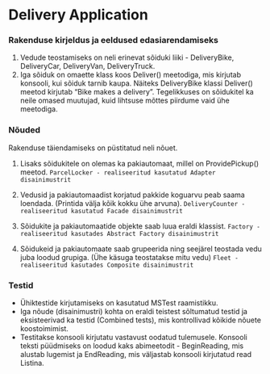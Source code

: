 # Delivery Application

### Rakenduse kirjeldus ja eeldused edasiarendamiseks
1. Vedude teostamiseks on neli erinevat sõiduki liiki - DeliveryBike, DeliveryCar, DeliveryVan, DeliveryTruck.
2.  Iga sõiduk on omaette klass koos Deliver() meetodiga, mis kirjutab konsooli, kui sõiduk tarnib kaupa. Näiteks DeliveryBike klassi Deliver() meetod kirjutab “Bike makes a delivery”. Tegelikkuses on sõidukitel ka neile omased muutujad, kuid lihtsuse mõttes piirdume vaid ühe meetodiga.

### Nõuded 

Rakenduse täiendamiseks on püstitatud neli nõuet. 

1.   Lisaks sõidukitele on olemas ka pakiautomaat, millel on ProvidePickup() meetod. `ParcelLocker - realiseeritud kasutatud Adapter disainimustrit`
    
2.   Vedusid ja pakiautomaadist korjatud pakkide koguarvu peab saama loendada. (Printida välja kõik kokku ühe arvuna). `DeliveryCounter - realiseeritud kasutatud Facade disainimustrit`
    
3.   Sõidukite ja pakiautomaatide objekte saab luua eraldi klassist. `Factory - realiseeritud kasutades Abstract Factory disainimustrit`
    
4.   Sõidukeid ja pakiautomaate saab grupeerida ning seejärel teostada vedu juba loodud grupiga. (Ühe käsuga teostatakse mitu vedu) `Fleet - realiseeritud kasutades Composite disainimustrit`

### Testid
- Ühiktestide kirjutamiseks on kasutatud MSTest raamistikku.
- Iga nõude (disainimustri) kohta on eraldi teistest sõltumatud testid ja eksisteerivad ka testid (Combined tests), mis kontrollivad kõikide nõuete koostoimimist.
- Testitakse konsooli kirjutatu vastavust oodatud tulemusele. Konsooli teksti püüdmiseks on loodud kaks abimeetodit - BeginReading, mis alustab lugemist ja EndReading, mis väljastab konsooli kirjutatud read Listina. 